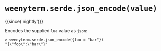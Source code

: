 # `weenyterm.serde.json_encode(value)`

{{since('nightly')}}

Encodes the supplied `lua` value as `json`:

```
> weenyterm.serde.json_encode({foo = "bar"})
"{\"foo\":\"bar\"}"
```
